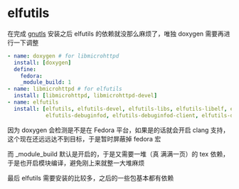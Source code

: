 # elfutils

在完成 [gnutls](gnutls.md) 安装之后 elfutils 的依赖就没那么麻烦了，唯独 doxygen 需要再进行一下调整

```yaml
- name: doxygen # for libmicrohttpd
  install: [doxygen]
  define:
    fedora:
    _module_build: 1
- name: libmicrohttpd # for elfutils
  install: [libmicrohttpd, libmicrohttpd-devel]
- name: elfutils
  install: [elfutils, elfutils-devel, elfutils-libs, elfutils-libelf, elfutils-libelf-devel,
            elfutils-debuginfod, elfutils-debuginfod-client, elfutils-debuginfod-client-devel]
```

因为 doxygen 会检测是不是在 Fedora 平台，如果是的话就会开启 clang 支持，这个现在还远远达不到目标，于是暂时屏蔽掉 fedora 宏

而 _module_build 默认是开启的，于是又需要一堆（真 满满一页）的 tex 依赖，于是也开启模块编译，避免刚上来就整一大堆麻烦

最后 elfutils 需要安装的比较多，之后的一些包基本都有依赖